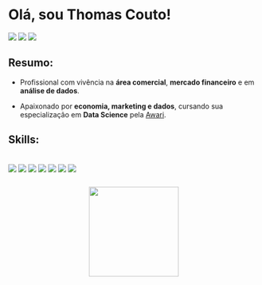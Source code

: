 # Olá, sou Thomas Couto!
<a href="https://www.linkedin.com/in/thomascouto01/" target="_blank"><img src="https://img.shields.io/badge/-LinkedIn-%230077B5?style=for-the-badge&logo=linkedin&logoColor=white" target="_blank"></a> 
<a href = "mailto:thomascouto.finance@gmail.com"><img src="https://img.shields.io/badge/-Gmail-B22222?style=for-the-badge&logo=gmail&logoColor=white" target="_blank"></a>
<a href="https://www.hackerrank.com/thomascouto_fin1" target="_blank"><img src="https://img.shields.io/badge/-Hackerrank-2EC866?style=for-the-badge&logo=HackerRank&logoColor=white" target="_blank"></a> 

## Resumo:
- Profissional com vivência na **área comercial**, **mercado financeiro** e em **análise de dados**.

- Apaixonado por **economia, marketing e dados**, cursando sua especialização em **Data Science** pela [Awari](https://awari.com.br/curso-data-science/).
  
## Skills:
<div style="display: inline_block"><br>
  <img align="center" src="https://img.shields.io/badge/MySQL-005C84?style=for-the-badge&logo=mysql&logoColor=white">
  <img align="center" src="https://img.shields.io/badge/PLSQL-A90533?style=for-the-badge&logo=oracle&logoColor=white">
  <img align="center" src="https://img.shields.io/badge/PostgreSQL-316192?style=for-the-badge&logo=postgresql&logoColor=white">
  <img align="center" src="https://img.shields.io/badge/SQL%20Server-B22222?style=for-the-badge&logo=microsoft%20sql%20server&logoColor=white">
  <img align="center" src="https://img.shields.io/badge/Python-3776AB?style=for-the-badge&logo=python&logoColor=white">
  <img align="center" src="https://img.shields.io/badge/PowerBI-F2C811?style=for-the-badge&logo=Power%20BI&logoColor=white">
  <img align="center" src="https://img.shields.io/badge/Tableau-E97627?style=for-the-badge&logo=Tableau&logoColor=white">
</div>


##

<div align="center">
  <a href="https://github.com/thomasgocouto">
  <img height="180em" src="https://github-readme-stats.vercel.app/api/top-langs/?username=thomasgocouto&layout=compact&theme=default"/>
</div>



<!---
# Hi, I'm Fagner! :D

[![Github Badge](https://img.shields.io/badge/-Github-000?style=flat-square&logo=Github&logoColor=white&link=https://github.com/fagnerpsantos)](https://github.com/fagnerpsantos)
[![Linkedin Badge](https://img.shields.io/badge/-LinkedIn-blue?style=flat-square&logo=Linkedin&logoColor=white&link=https://www.linkedin.com/in/fagnerpsantos/)](https://www.linkedin.com/in/fagnerpsantos/)
[![Twitter Badge](https://img.shields.io/badge/-Twitter-1ca0f1?style=flat-square&labelColor=1ca0f1&logo=twitter&logoColor=white&link=https://twitter.com/fagnerpsantos)](https://twitter.com/fagnerpsantos)
[![Youtube Badge](https://img.shields.io/badge/-YouTube-ff0000?style=flat-square&labelColor=ff0000&logo=youtube&logoColor=white&link=https://www.youtube.com/user/TreinaWeb)](https://www.youtube.com/user/TreinaWeb)

### About me
I'm a {backend, frontend and mobile} developer and technical instructor at [@treinaweb](https://www.treinaweb.com.br/).

- [Courses](https://www.treinaweb.com.br/cursos-online?q=fagner+pinheiro) 👨🏼‍🏫 - It's are technical courses on many technologies, such as Django, Flask, Python, Kotlin, Flutter, Dart, Git and more
- [Blog](https://www.treinaweb.com.br/blog/author/fagner-pinheiro/) ✍🏼 - I'm write about many things.
- [Website](https://fagnerpsantos.dev/) 💻 - Working on it.
--->
